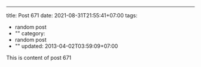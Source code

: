 ---
title: Post 671
date: 2021-08-31T21:55:41+07:00
tags:
  - random post
  - ""
category:
  - random post
  - ""
updated: 2013-04-02T03:59:09+07:00

This is content of post 671